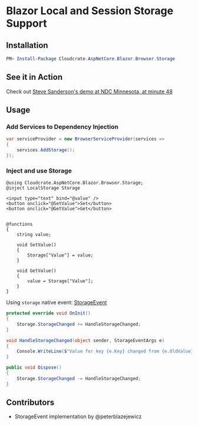 
# Blazor Local and Session Storage Support

## Installation

```powershell
PM> Install-Package Cloudcrate.AspNetCore.Blazor.Browser.Storage
```

## See it in Action

Check out [Steve Sanderson's demo at NDC Minnesota, at minute 48](https://youtu.be/JU-6pAxqAa4?t=2875)

## Usage

### Add Services to Dependency Injection

```csharp
var serviceProvider = new BrowserServiceProvider(services =>
{
    services.AddStorage();
});
```

### Inject and use Storage

```razor
@using Cloudcrate.AspNetCore.Blazor.Browser.Storage;
@inject LocalStorage Storage

<input type="text" bind="@value" />
<button onclick="@SetValue">Set</button>
<button onclick="@GetValue">Get</button>


@functions
{
    string value;

    void SetValue()
    {
        Storage["Value"] = value;
    }

    void GetValue()
    {
        value = Storage["Value"];
    }
}
```

Using `storage` native event: [StorageEvent](https://developer.mozilla.org/en-US/docs/Web/API/StorageEvent)

```csharp
protected override void OnInit()
{
    Storage.StorageChanged += HandleStorageChanged;
}

void HandleStorageChanged(object sender, StorageEventArgs e)  
{  
    Console.WriteLine($"Value for key {e.Key} changed from {e.OldValue} to {e.NewValue}");
} 

public void Dispose()
{
    Storage.StorageChanged -= HandleStorageChanged;
}
```

## Contributors

* StorageEvent implementation by @peterblazejewicz